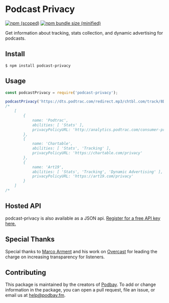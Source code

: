 # Podcast Privacy

[![npm (scoped)](https://img.shields.io/npm/v/podcast-privacy.svg)](https://www.npmjs.com/package/podcast-privacy)
[![npm bundle size (minified)](https://img.shields.io/bundlephobia/min/podcast-privacy.svg)](https://www.npmjs.com/package/podcast-privacy)

Get information about tracking, stats collection, and dynamic advertising for podcasts.

## Install

```
$ npm install podcast-privacy
```

## Usage

```js
const podcastPrivacy = require('podcast-privacy');

podcastPrivacy('https://dts.podtrac.com/redirect.mp3/chtbl.com/track/8DB4DB/rss.art19.com/episodes/16fe0959-f7e9-40f0-b7c6-8a8c53d4fe73.mp3');
/*
	[
		{
			name: 'Podtrac',
			abilities: [ 'Stats' ],
			privacyPolicyURL: 'http://analytics.podtrac.com/consumer-privacy-policy'
		},
		{
			name: 'Chartable',
			abilities: [ 'Stats', 'Tracking' ],
			privacyPolicyURL: 'https://chartable.com/privacy'
		},
		{
			name: 'Art19',
			abilities: [ 'Stats', 'Tracking', 'Dynamic Advertising' ],
			privacyPolicyURL: 'https://art19.com/privacy'
		}
	]
/*
```

## Hosted API

podcast-privacy is also available as a JSON api. [Register for a free API key here.](https://podcast-privacy.com/register)

## Special Thanks

Special thanks to [Marco Arment](https://marco.org) and his work on [Overcast](https://overcast.fm) for leading the charge on increasing transparency for listeners.

## Contributing

This package is maintained by the creators of [Podbay](https://podbay.fm). To add or change information in the package, you can open a pull request, file an issue, or email us at help@podbay.fm.
